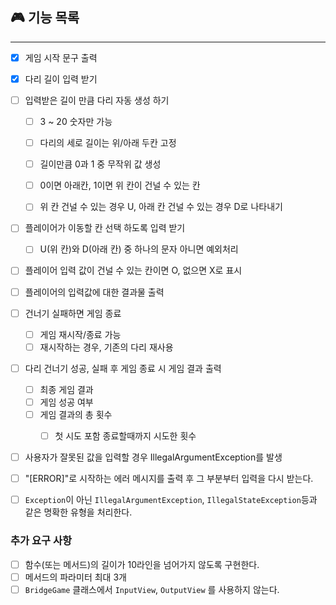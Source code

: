 ## 🎮  기능 목록

---
- [x] 게임 시작 문구 출력
- [x] 다리 길이 입력 받기
- [ ] 입력받은 길이 만큼 다리 자동 생성 하기
    - [ ] 3 ~ 20 숫자만 가능
    - [ ] 다리의 세로 길이는 위/아래 두칸 고정
    - [ ] 길이만큼 0과 1 중 무작위 값 생성
    - [ ] 0이면 아래칸, 1이면 위 칸이 건널 수 있는 칸
    - [ ] 위 칸 건널 수 있는 경우 U, 아래 칸 건널 수 있는 경우 D로 나타내기


- [ ] 플레이어가 이동할 칸 선택 하도록 입력 받기
  - [ ]  U(위 칸)와 D(아래 칸) 중 하나의 문자 아니면 예외처리
- [ ] 플레이어 입력 값이 건널 수 있는 칸이면 O, 없으면 X로 표시
- [ ] 플레이어의 입력값에 대한 결과물 출력


- [ ] 건너기 실패하면 게임 종료
  - [ ] 게임 재시작/종료 가능
  - [ ] 재시작하는 경우, 기존의 다리 재사용
- [ ] 다리 건너기 성공, 실패 후 게임 종료 시 게임 결과 출력
  - [ ] 최종 게임 결과
  - [ ] 게임 성공 여부 
  - [ ] 게임 결과의 총 횟수
    - [ ] 첫 시도 포함 종료할때까지 시도한 횟수

  
- [ ] 사용자가 잘못된 값을 입력할 경우 IllegalArgumentException를 발생
- [ ] "[ERROR]"로 시작하는 에러 메시지를 출력 후 그 부분부터 입력을 다시 받는다.
- [ ] `Exception`이 아닌 `IllegalArgumentException`, `IllegalStateException`등과 같은 명확한 유형을 처리한다.


### 추가 요구 사항
- [ ] 함수(또는 메서드)의 길이가 10라인을 넘어가지 않도록 구현한다.
- [ ] 메서드의 파라미터 최대 3개
- [ ] `BridgeGame` 클래스에서 `InputView`, `OutputView` 를 사용하지 않는다.